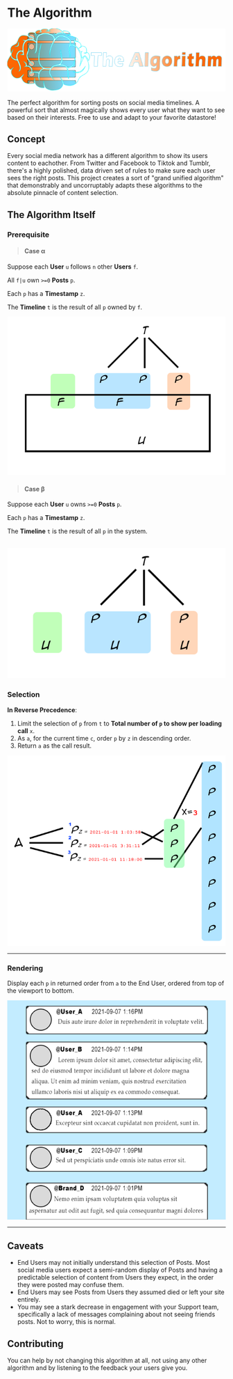 # The Algorithm
![The Algorithm](/img/logo.png?raw=true)

The perfect algorithm for sorting posts on social media timelines. A powerful sort that almost magically shows every user what they want to see based on their interests. Free to use and adapt to your favorite datastore!

## Concept
Every social media network has a different algorithm to show its users content to eachother. From Twitter and Facebook to Tiktok and Tumblr, there's a highly polished, data driven set of rules to make sure each user sees the right posts. This project creates a sort of "grand unified algorithm" that demonstrably and uncorruptably adapts these algorithms to the absolute pinnacle of content selection.

## The Algorithm Itself

### Prerequisite
> #### Case α
Suppose each **User** `u` follows `n` other **Users** `f`.

All `f|u` own `>=0` **Posts** `p`.

Each `p` has a **Timestamp** `z`.

The **Timeline** `t` is the result of all `p` owned by `f`.

![Case Alpha](/img/case_alpha.png?raw=true)

> #### Case β
Suppose each **User** `u` owns `>=0` **Posts** `p`.

Each `p` has a **Timestamp** `z`.

The **Timeline** `t` is the result of all `p` in the system.

![Case Beta](/img/case_beta.png?raw=true)
-----

### Selection
**In Reverse Precedence**:

1. Limit the selection of `p` from `t` to **Total number of `p` to show per loading call** `x`.
2. As `a`, for the current time `c`, order `p` by `z` in descending order.
3. Return `a` as the call result.

![Selection](/img/selection.png?raw=true)

-----

### Rendering
Display each `p` in returned order from `a` to the End User, ordered from top of the viewport to bottom.

![Timeline](/img/timeline.png?raw=true)

-----

## Caveats
- End Users may not initially understand this selection of Posts. Most social media users expect a semi-random display of Posts and having a predictable selection of content from Users they expect, in the order they were posted may confuse them.
- End Users may see Posts from Users they assumed died or left your site entirely.
- You may see a stark decrease in engagement with your Support team, specifically a lack of messages complaining about not seeing friends posts. Not to worry, this is normal.

## Contributing
You can help by not changing this algorithm at all, not using any other algorithm and by listening to the feedback your users give you.